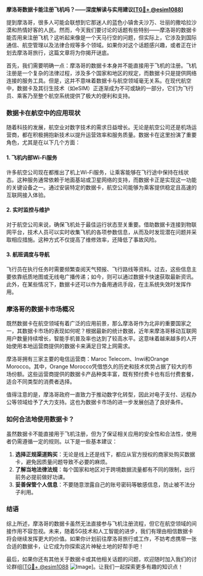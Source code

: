 **摩洛哥数据卡能注册飞机吗？——深度解读与实用建议[[TG💪+ @esim1088](https://t.me/s/esim1088)]**

提到摩洛哥，很多人可能会联想到它那迷人的蓝色小镇舍夫沙万、壮丽的撒哈拉沙漠和热情好客的人民。然而，今天我们要讨论的话题有些特别——摩洛哥的数据卡能否用来注册飞机？这听起来像是一个天马行空的问题，但实际上，它涉及到国际通信、航空管理以及法律合规等多个领域。如果你对这个话题感兴趣，或者正在计划去摩洛哥旅行，这篇文章将为你揭开谜底。

首先，我们需要明确一点：摩洛哥的数据卡本身并不能直接用于飞机的注册。飞机注册是一个复杂的法律过程，涉及多个国家和地区的规定，而数据卡只是提供网络连接的服务工具。但是，这并不意味着数据卡与航空领域毫无关系。在现代航空中，数据卡及其衍生技术（如eSIM）正逐渐成为不可或缺的一部分，它们为飞行员、乘客乃至整个航空系统提供了极大的便利和支持。

### 数据卡在航空中的应用现状

随着科技的发展，航空业对数字技术的需求日益增长。无论是航空公司还是机场运营商，都在积极拥抱新技术以提升运营效率和服务质量。数据卡在这里扮演了重要角色，尤其是在以下几个方面：

#### 1. 飞机内部Wi-Fi服务
许多航空公司现在都推出了机上Wi-Fi服务，让乘客能够在飞行途中保持在线状态。这种服务通常依赖于地面基站或卫星网络的支持，而数据卡正是实现这一功能的关键设备之一。通过安装特定的数据卡，航空公司能够为乘客提供稳定且高速的互联网接入体验。

#### 2. 实时监控与维护
对于航空公司来说，确保飞机处于最佳运行状态至关重要。借助数据卡连接到物联网平台，技术人员可以实时收集飞机的各项参数信息，从而及时发现潜在问题并采取相应措施。这种方式不仅提高了维修效率，还降低了事故风险。

#### 3. 航班调度与导航
飞行员在执行任务时需要频繁查阅天气预报、飞行路线等资料。过去，这些信息主要依靠纸质地图或无线电广播传递；如今，则可以通过数据卡快速获取最新资讯。此外，在某些情况下，数据卡还可以作为备用通讯手段，在主系统失效时发挥作用。

### 摩洛哥的数据卡市场概况

既然数据卡在航空领域有着广泛的应用前景，那么摩洛哥作为北非的重要国家之一，其数据卡市场的表现如何呢？根据最新的统计数据，近年来摩洛哥移动互联网用户数量持续增长，智能手机普及率也达到了较高水平。这意味着越来越多的人开始使用本地运营商提供的数据卡来满足日常上网需求。

摩洛哥拥有三家主要的电信运营商：Maroc Telecom、Inwi和Orange Morocco。其中，Orange Morocco凭借悠久的历史和技术优势占据了较大的市场份额。这些运营商提供的数据卡产品种类丰富，既有预付费卡也有后付费套餐，适合不同类型的消费者选择。

值得注意的是，摩洛哥政府一直致力于推动数字化转型，因此对电子支付、远程办公等领域给予了大力支持。这也为数据卡市场的进一步发展创造了良好条件。

### 如何合法地使用数据卡？

虽然数据卡不能直接用于飞机注册，但为了保证相关应用的安全性和合法性，使用者仍需遵循一定的规则。以下是一些基本建议：

1. **选择正规渠道购买**：无论是线上还是线下，都应从官方授权的商家处购买数据卡，避免因质量问题导致不必要的麻烦。
2. **了解当地法律法规**：每个国家和地区对于跨境数据流量都有不同的限制，出行前务必提前做好功课。
3. **妥善保管个人信息**：不要随意泄露自己的账号密码等敏感信息，防止被不法分子利用。

### 结语

综上所述，摩洛哥的数据卡虽然无法直接参与飞机注册流程，但它在航空领域的间接作用不容忽视。未来，随着5G技术和人工智能的进步，我们有理由相信数据卡将会继续发挥更大的价值。如果你计划前往摩洛哥旅行或工作，不妨考虑携带一张合适的数据卡，让它成为你探索这片神秘土地的好帮手吧！

最后，如果你还有其他关于数据卡或其他相关话题的问题，欢迎随时加入我们的讨论群组[[TG💪+ @esim1088](https://t.me/s/esim1088) ![Image](https://i.postimg.cc/4NQfJmqS/Snipaste-2025-05-13-00-14-12.png)]。让我们一起探索更多有趣的知识点！